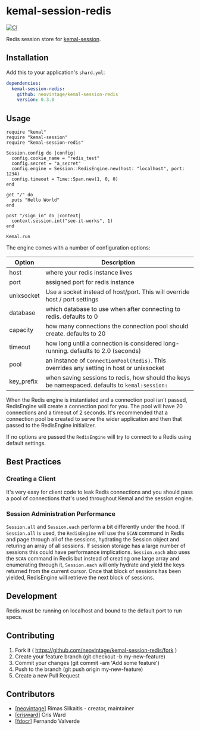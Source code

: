 # kemal-session-redis

[![CI](https://github.com/neovintage/kemal-session-redis/actions/workflows/ci.yml/badge.svg)](https://github.com/neovintage/kemal-session-redis/actions/workflows/ci.yml)

Redis session store for [kemal-session](https://github.com/kemalcr/kemal-session).

## Installation

Add this to your application's `shard.yml`:

```yaml
dependencies:
  kemal-session-redis:
    github: neovintage/kemal-session-redis
    version: 0.3.0
```

## Usage

```crystal
require "kemal"
require "kemal-session"
require "kemal-session-redis"

Session.config do |config|
  config.cookie_name = "redis_test"
  config.secret = "a_secret"
  config.engine = Session::RedisEngine.new(host: "localhost", port: 1234)
  config.timeout = Time::Span.new(1, 0, 0)
end

get "/" do
  puts "Hello World"
end

post "/sign_in" do |context|
  context.session.int("see-it-works", 1)
end

Kemal.run
```

The engine comes with a number of configuration options:

| Option | Description |
| ------ | ----------- |
| host   | where your redis instance lives |
| port   | assigned port for redis instance |
| unixsocket | Use a socket instead of host/port. This will override host / port settings |
| database | which database to use when after connecting to redis. defaults to 0 |
| capacity | how many connections the connection pool should create. defaults to 20 |
| timeout | how long until a connection is considered long-running. defaults to 2.0 (seconds) |
| pool | an instance of `ConnectionPool(Redis)`. This overrides any setting in host or unixsocket |
| key_prefix | when saving sessions to redis, how should the keys be namespaced. defaults to `kemal:session:` |

When the Redis engine is instantiated and a connection pool isn't passed,
RedisEngine will create a connection pool for you. The pool will have 20 connections
and a timeout of 2 seconds. It's recommended that a connection pool be created
to serve the wider application and then that passed to the RedisEngine initializer.

If no options are passed the `RedisEngine` will try to connect to a Redis using
default settings.

## Best Practices

### Creating a Client

It's very easy for client code to leak Redis connections and you should
pass a pool of connections that's used throughout Kemal and the
session engine.

### Session Administration Performance

`Session.all` and `Session.each` perform a bit differently under the hood. If
`Session.all` is used, the `RedisEngine` will use the `SCAN` command in Redis
and page through all of the sessions, hydrating the Session object and returing
an array of all sessions. If session storage has a large number of sessions this
could have performance implications. `Session.each` also uses the `SCAN` command
in Redis but instead of creating one large array and enumerating through it,
`Session.each` will only hydrate and yield the keys returned from the current
cursor. Once that block of sessions has been yielded, RedisEngine will retrieve
the next block of sessions.

## Development

Redis must be running on localhost and bound to the default port to run
specs.

## Contributing

1. Fork it ( https://github.com/neovintage/kemal-session-redis/fork )
2. Create your feature branch (git checkout -b my-new-feature)
3. Commit your changes (git commit -am 'Add some feature')
4. Push to the branch (git push origin my-new-feature)
5. Create a new Pull Request

## Contributors

- [[neovintage](https://github.com/neovintage)] Rimas Silkaitis - creator, maintainer
- [[crisward](https://github.com/crisward)] Cris Ward
- [[fdocr](https://github.com/fdocr)] Fernando Valverde
